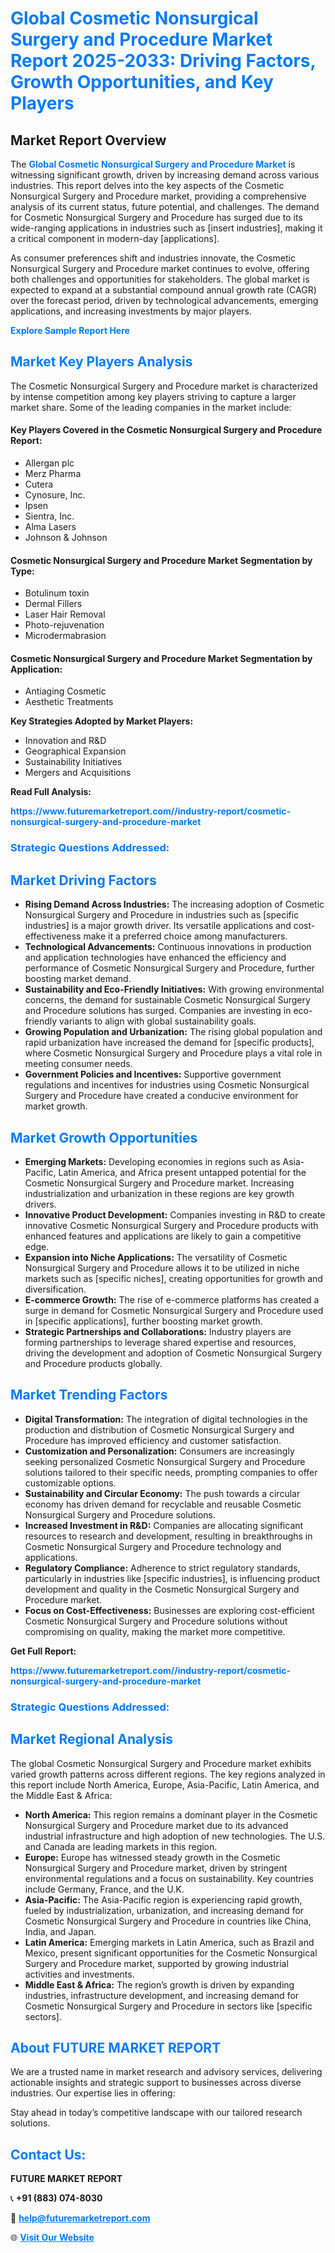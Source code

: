 <h1 style="color: #007BFF;">Global Cosmetic Nonsurgical Surgery and Procedure Market Report 2025-2033: Driving Factors, Growth Opportunities, and Key Players</h1>

<section id="overview">
<h2>Market Report Overview</h2>
<p>The <a href="https://www.futuremarketreport.com//industry-report/cosmetic-nonsurgical-surgery-and-procedure-market" style="color: #007BFF; text-decoration: none;"><strong>Global Cosmetic Nonsurgical Surgery and Procedure Market</strong></a> is witnessing significant growth, driven by increasing demand across various industries. This report delves into the key aspects of the Cosmetic Nonsurgical Surgery and Procedure market, providing a comprehensive analysis of its current status, future potential, and challenges. The demand for Cosmetic Nonsurgical Surgery and Procedure has surged due to its wide-ranging applications in industries such as [insert industries], making it a critical component in modern-day [applications].</p>
<p>As consumer preferences shift and industries innovate, the Cosmetic Nonsurgical Surgery and Procedure market continues to evolve, offering both challenges and opportunities for stakeholders. The global market is expected to expand at a substantial compound annual growth rate (CAGR) over the forecast period, driven by technological advancements, emerging applications, and increasing investments by major players.</p>
</section>

<section id="overview">
<p><a href="https://www.futuremarketreport.com//request-sample/reportId=45833" style="color: #007BFF; text-decoration: none;"><strong>Explore Sample Report Here</strong></a></p>
</section>

<section id="key-players">
<h2 style="color: #007BFF;">Market Key Players Analysis</h2>
<p>The Cosmetic Nonsurgical Surgery and Procedure market is characterized by intense competition among key players striving to capture a larger market share. Some of the leading companies in the market include:</p>
<h4>Key Players Covered in the Cosmetic Nonsurgical Surgery and Procedure Report:</h4>
<ul><li>Allergan plc</li><li>Merz Pharma</li><li>Cutera</li><li>Cynosure, Inc.</li><li>Ipsen</li><li>Sientra, Inc.</li><li>Alma Lasers</li><li>Johnson &amp; Johnson</li></ul>
<h4>Cosmetic Nonsurgical Surgery and Procedure Market Segmentation by Type:</h4>
<ul><li>Botulinum toxin</li><li>Dermal Fillers</li><li>Laser Hair Removal</li><li>Photo-rejuvenation</li><li>Microdermabrasion</li></ul>

<h4>Cosmetic Nonsurgical Surgery and Procedure Market Segmentation by Application:</h4>
<ul><li>Antiaging Cosmetic</li><li>Aesthetic Treatments</li></ul>
<p><strong>Key Strategies Adopted by Market Players:</strong></p>
<ul>
<li>Innovation and R&D</li>
<li>Geographical Expansion</li>
<li>Sustainability Initiatives</li>
<li>Mergers and Acquisitions</li>
</ul>
</section>

<section>
<p><strong>Read Full Analysis: </strong></p><a href="https://www.futuremarketreport.com//industry-report/cosmetic-nonsurgical-surgery-and-procedure-market" style="color: #007BFF; text-decoration: none;"><strong>https://www.futuremarketreport.com//industry-report/cosmetic-nonsurgical-surgery-and-procedure-market</strong></a>
<h3 style="color: #007BFF;">Strategic Questions Addressed:</h3>
</section>

<section id="driving-factors">
<h2 style="color: #007BFF;">Market Driving Factors</h2>
<ul>
<li><strong>Rising Demand Across Industries:</strong> The increasing adoption of Cosmetic Nonsurgical Surgery and Procedure in industries such as [specific industries] is a major growth driver. Its versatile applications and cost-effectiveness make it a preferred choice among manufacturers.</li>
<li><strong>Technological Advancements:</strong> Continuous innovations in production and application technologies have enhanced the efficiency and performance of Cosmetic Nonsurgical Surgery and Procedure, further boosting market demand.</li>
<li><strong>Sustainability and Eco-Friendly Initiatives:</strong> With growing environmental concerns, the demand for sustainable Cosmetic Nonsurgical Surgery and Procedure solutions has surged. Companies are investing in eco-friendly variants to align with global sustainability goals.</li>
<li><strong>Growing Population and Urbanization:</strong> The rising global population and rapid urbanization have increased the demand for [specific products], where Cosmetic Nonsurgical Surgery and Procedure plays a vital role in meeting consumer needs.</li>
<li><strong>Government Policies and Incentives:</strong> Supportive government regulations and incentives for industries using Cosmetic Nonsurgical Surgery and Procedure have created a conducive environment for market growth.</li>
</ul>
</section>

<section id="growth-opportunities">
<h2 style="color: #007BFF;">Market Growth Opportunities</h2>
<ul>
<li><strong>Emerging Markets:</strong> Developing economies in regions such as Asia-Pacific, Latin America, and Africa present untapped potential for the Cosmetic Nonsurgical Surgery and Procedure market. Increasing industrialization and urbanization in these regions are key growth drivers.</li>
<li><strong>Innovative Product Development:</strong> Companies investing in R&D to create innovative Cosmetic Nonsurgical Surgery and Procedure products with enhanced features and applications are likely to gain a competitive edge.</li>
<li><strong>Expansion into Niche Applications:</strong> The versatility of Cosmetic Nonsurgical Surgery and Procedure allows it to be utilized in niche markets such as [specific niches], creating opportunities for growth and diversification.</li>
<li><strong>E-commerce Growth:</strong> The rise of e-commerce platforms has created a surge in demand for Cosmetic Nonsurgical Surgery and Procedure used in [specific applications], further boosting market growth.</li>
<li><strong>Strategic Partnerships and Collaborations:</strong> Industry players are forming partnerships to leverage shared expertise and resources, driving the development and adoption of Cosmetic Nonsurgical Surgery and Procedure products globally.</li>
</ul>
</section>

<section id="trending-factors">
<h2 style="color: #007BFF;">Market Trending Factors</h2>
<ul>
<li><strong>Digital Transformation:</strong> The integration of digital technologies in the production and distribution of Cosmetic Nonsurgical Surgery and Procedure has improved efficiency and customer satisfaction.</li>
<li><strong>Customization and Personalization:</strong> Consumers are increasingly seeking personalized Cosmetic Nonsurgical Surgery and Procedure solutions tailored to their specific needs, prompting companies to offer customizable options.</li>
<li><strong>Sustainability and Circular Economy:</strong> The push towards a circular economy has driven demand for recyclable and reusable Cosmetic Nonsurgical Surgery and Procedure solutions.</li>
<li><strong>Increased Investment in R&D:</strong> Companies are allocating significant resources to research and development, resulting in breakthroughs in Cosmetic Nonsurgical Surgery and Procedure technology and applications.</li>
<li><strong>Regulatory Compliance:</strong> Adherence to strict regulatory standards, particularly in industries like [specific industries], is influencing product development and quality in the Cosmetic Nonsurgical Surgery and Procedure market.</li>
<li><strong>Focus on Cost-Effectiveness:</strong> Businesses are exploring cost-efficient Cosmetic Nonsurgical Surgery and Procedure solutions without compromising on quality, making the market more competitive.</li>
</ul>
</section>

<section>
<p><strong>Get Full Report: </strong></p><a href="https://www.futuremarketreport.com//industry-report/cosmetic-nonsurgical-surgery-and-procedure-market" style="color: #007BFF; text-decoration: none;"><strong>https://www.futuremarketreport.com//industry-report/cosmetic-nonsurgical-surgery-and-procedure-market</strong></a>
<h3 style="color: #007BFF;">Strategic Questions Addressed:</h3>
</section>


<section id="regional-analysis">
<h2 style="color: #007BFF;">Market Regional Analysis</h2>
<p>The global Cosmetic Nonsurgical Surgery and Procedure market exhibits varied growth patterns across different regions. The key regions analyzed in this report include North America, Europe, Asia-Pacific, Latin America, and the Middle East & Africa:</p>
<ul>
<li><strong>North America:</strong> This region remains a dominant player in the Cosmetic Nonsurgical Surgery and Procedure market due to its advanced industrial infrastructure and high adoption of new technologies. The U.S. and Canada are leading markets in this region.</li>
<li><strong>Europe:</strong> Europe has witnessed steady growth in the Cosmetic Nonsurgical Surgery and Procedure market, driven by stringent environmental regulations and a focus on sustainability. Key countries include Germany, France, and the U.K.</li>
<li><strong>Asia-Pacific:</strong> The Asia-Pacific region is experiencing rapid growth, fueled by industrialization, urbanization, and increasing demand for Cosmetic Nonsurgical Surgery and Procedure in countries like China, India, and Japan.</li>
<li><strong>Latin America:</strong> Emerging markets in Latin America, such as Brazil and Mexico, present significant opportunities for the Cosmetic Nonsurgical Surgery and Procedure market, supported by growing industrial activities and investments.</li>
<li><strong>Middle East & Africa:</strong> The region’s growth is driven by expanding industries, infrastructure development, and increasing demand for Cosmetic Nonsurgical Surgery and Procedure in sectors like [specific sectors].</li>
</ul>
</section>

<footer>
<h2 style="color: #007BFF;">About FUTURE MARKET REPORT</h2>
<p>We are a trusted name in market research and advisory services, delivering actionable insights and strategic support to businesses across diverse industries. Our expertise lies in offering:</p>

<p>Stay ahead in today’s competitive landscape with our tailored research solutions.</p>

<h2 style="color: #007BFF;">Contact Us:</h2>
<p><strong>FUTURE MARKET REPORT</strong></p>
<p>📞 <strong>+91 (883) 074-8030</strong></p>
<p>📧 <strong><a href="mailto:help@futuremarketreport.com" style="color: #007BFF;">help@futuremarketreport.com</a></strong></p>
<p>🌐 <strong><a href="https://www.futuremarketreport.com/" style="color: #007BFF;">Visit Our Website</a></strong></p>
</footer>